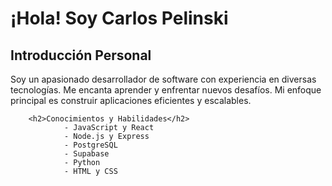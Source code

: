 <!DOCTYPE html>
<html lang="es">    
<body>
    <div class="container">
        <h1>¡Hola! Soy Carlos Pelinski</h1>
        <h2>Introducción Personal</h2>
            <p>Soy un apasionado desarrollador de software con experiencia en diversas tecnologías. Me encanta aprender y enfrentar nuevos desafíos. Mi enfoque principal es construir aplicaciones eficientes y escalables.</p>
        
        <h2>Conocimientos y Habilidades</h2>
                - JavaScript y React
                - Node.js y Express
                - PostgreSQL
                - Supabase
                - Python
                - HTML y CSS
</body>
</html>
